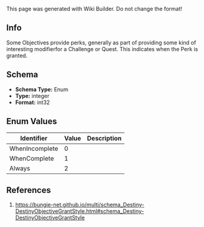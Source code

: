 <span class="wiki-builder">This page was generated with Wiki Builder. Do not change the format!</span>

## Info
Some Objectives provide perks, generally as part of providing some kind of interesting modifierfor a Challenge or Quest.  This indicates when the Perk is granted.

## Schema
* **Schema Type:** Enum
* **Type:** integer
* **Format:** int32

## Enum Values
Identifier | Value | Description
---------- | ----- | -----------
WhenIncomplete | 0 | 
WhenComplete | 1 | 
Always | 2 | 

## References
1. https://bungie-net.github.io/multi/schema_Destiny-DestinyObjectiveGrantStyle.html#schema_Destiny-DestinyObjectiveGrantStyle
